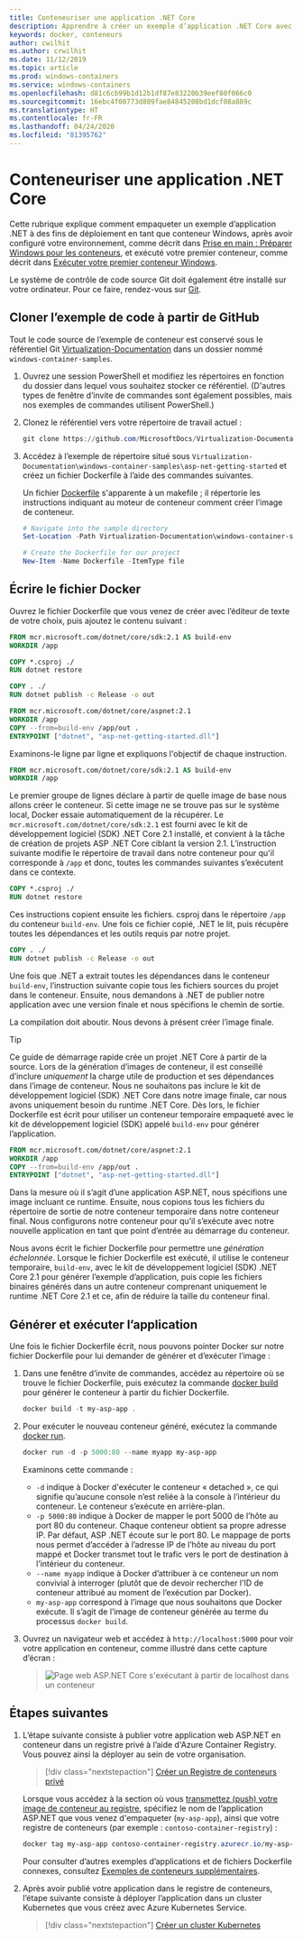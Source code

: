 ```yaml
---
title: Conteneuriser une application .NET Core
description: Apprendre à créer un exemple d’application .NET Core avec des conteneurs
keywords: docker, conteneurs
author: cwilhit
ms.author: crwilhit
ms.date: 11/12/2019
ms.topic: article
ms.prod: windows-containers
ms.service: windows-containers
ms.openlocfilehash: d81c6cb99b1d12b1df87e83220b39eef80f066c0
ms.sourcegitcommit: 16ebc4f00773d809fae84845208bd1dcf08a889c
ms.translationtype: HT
ms.contentlocale: fr-FR
ms.lasthandoff: 04/24/2020
ms.locfileid: "81395762"
---
```

# <a name="containerize-a-net-core-app"></a>Conteneuriser une application .NET Core

Cette rubrique explique comment empaqueter un exemple d’application .NET à des fins de déploiement en tant que conteneur Windows, après avoir configuré votre environnement, comme décrit dans [Prise en main : Préparer Windows pour les conteneurs](set-up-environment.md), et exécuté votre premier conteneur, comme décrit dans [Exécuter votre premier conteneur Windows](run-your-first-container.md).

Le système de contrôle de code source Git doit également être installé sur votre ordinateur. Pour ce faire, rendez-vous sur [Git](https://git-scm.com/download).

## <a name="clone-the-sample-code-from-github"></a>Cloner l’exemple de code à partir de GitHub

Tout le code source de l’exemple de conteneur est conservé sous le référentiel Git [Virtualization-Documentation](https://github.com/MicrosoftDocs/Virtualization-Documentation) dans un dossier nommé `windows-container-samples`.

1. Ouvrez une session PowerShell et modifiez les répertoires en fonction du dossier dans lequel vous souhaitez stocker ce référentiel. (D'autres types de fenêtre d’invite de commandes sont également possibles, mais nos exemples de commandes utilisent PowerShell.)
2. Clonez le référentiel vers votre répertoire de travail actuel :

   ```PowerShell
   git clone https://github.com/MicrosoftDocs/Virtualization-Documentation.git
   ```

3. Accédez à l’exemple de répertoire situé sous `Virtualization-Documentation\windows-container-samples\asp-net-getting-started` et créez un fichier Dockerfile à l’aide des commandes suivantes.

   Un fichier [Dockerfile](https://docs.docker.com/engine/reference/builder/) s'apparente à un makefile ; il répertorie les instructions indiquant au moteur de conteneur comment créer l’image de conteneur.

   ```Powershell
   # Navigate into the sample directory
   Set-Location -Path Virtualization-Documentation\windows-container-samples\asp-net-getting-started

   # Create the Dockerfile for our project
   New-Item -Name Dockerfile -ItemType file
   ```

## <a name="write-the-dockerfile"></a>Écrire le fichier Docker

Ouvrez le fichier Dockerfile que vous venez de créer avec l’éditeur de texte de votre choix, puis ajoutez le contenu suivant :

```Dockerfile
FROM mcr.microsoft.com/dotnet/core/sdk:2.1 AS build-env
WORKDIR /app

COPY *.csproj ./
RUN dotnet restore

COPY . ./
RUN dotnet publish -c Release -o out

FROM mcr.microsoft.com/dotnet/core/aspnet:2.1
WORKDIR /app
COPY --from=build-env /app/out .
ENTRYPOINT ["dotnet", "asp-net-getting-started.dll"]
```

Examinons-le ligne par ligne et expliquons l'objectif de chaque instruction.

```Dockerfile
FROM mcr.microsoft.com/dotnet/core/sdk:2.1 AS build-env
WORKDIR /app
```

Le premier groupe de lignes déclare à partir de quelle image de base nous allons créer le conteneur. Si cette image ne se trouve pas sur le système local, Docker essaie automatiquement de la récupérer. Le `mcr.microsoft.com/dotnet/core/sdk:2.1` est fourni avec le kit de développement logiciel (SDK) .NET Core 2.1 installé, et convient à la tâche de création de projets ASP .NET Core ciblant la version 2.1. L’instruction suivante modifie le répertoire de travail dans notre conteneur pour qu'il corresponde à `/app` et donc, toutes les commandes suivantes s’exécutent dans ce contexte.

```Dockerfile
COPY *.csproj ./
RUN dotnet restore
```

Ces instructions copient ensuite les fichiers. csproj dans le répertoire `/app` du conteneur `build-env`. Une fois ce fichier copié, .NET le lit, puis récupère toutes les dépendances et les outils requis par notre projet.

```Dockerfile
COPY . ./
RUN dotnet publish -c Release -o out
```

Une fois que .NET a extrait toutes les dépendances dans le conteneur `build-env`, l’instruction suivante copie tous les fichiers sources du projet dans le conteneur. Ensuite, nous demandons à .NET de publier notre application avec une version finale et nous spécifions le chemin de sortie.

La compilation doit aboutir. Nous devons à présent créer l’image finale. 

> [!TIP]
> Ce guide de démarrage rapide crée un projet .NET Core à partir de la source. Lors de la génération d’images de conteneur, il est conseillé d’inclure _uniquement_ la charge utile de production et ses dépendances dans l’image de conteneur. Nous ne souhaitons pas inclure le kit de développement logiciel (SDK) .NET Core dans notre image finale, car nous avons uniquement besoin du runtime .NET Core. Dès lors, le fichier Dockerfile est écrit pour utiliser un conteneur temporaire empaqueté avec le kit de développement logiciel (SDK) appelé `build-env` pour générer l’application.

```Dockerfile
FROM mcr.microsoft.com/dotnet/core/aspnet:2.1
WORKDIR /app
COPY --from=build-env /app/out .
ENTRYPOINT ["dotnet", "asp-net-getting-started.dll"]
```

Dans la mesure où il s’agit d’une application ASP.NET, nous spécifions une image incluant ce runtime. Ensuite, nous copions tous les fichiers du répertoire de sortie de notre conteneur temporaire dans notre conteneur final. Nous configurons notre conteneur pour qu’il s’exécute avec notre nouvelle application en tant que point d’entrée au démarrage du conteneur.

Nous avons écrit le fichier Dockerfile pour permettre une _génération échelonnée_. Lorsque le fichier Dockerfile est exécuté, il utilise le conteneur temporaire, `build-env`, avec le kit de développement logiciel (SDK) .NET Core 2.1 pour générer l’exemple d’application, puis copie les fichiers binaires générés dans un autre conteneur comprenant uniquement le runtime .NET Core 2.1 et ce, afin de réduire la taille du conteneur final.

## <a name="build-and-run-the-app"></a>Générer et exécuter l’application

Une fois le fichier Dockerfile écrit, nous pouvons pointer Docker sur notre fichier Dockerfile pour lui demander de générer et d’exécuter l’image :

1. Dans une fenêtre d’invite de commandes, accédez au répertoire où se trouve le fichier Dockerfile, puis exécutez la commande [docker build](https://docs.docker.com/engine/reference/commandline/build/) pour générer le conteneur à partir du fichier Dockerfile.

   ```Powershell
   docker build -t my-asp-app .
   ```

2. Pour exécuter le nouveau conteneur généré, exécutez la commande [docker run](https://docs.docker.com/engine/reference/commandline/run/).

   ```Powershell
   docker run -d -p 5000:80 --name myapp my-asp-app
   ```

   Examinons cette commande :

   * `-d` indique à Docker d'exécuter le conteneur « detached », ce qui signifie qu’aucune console n’est reliée à la console à l’intérieur du conteneur. Le conteneur s’exécute en arrière-plan. 
   * `-p 5000:80` indique à Docker de mapper le port 5000 de l’hôte au port 80 du conteneur. Chaque conteneur obtient sa propre adresse IP. Par défaut, ASP .NET écoute sur le port 80. Le mappage de ports nous permet d’accéder à l’adresse IP de l’hôte au niveau du port mappé et Docker transmet tout le trafic vers le port de destination à l’intérieur du conteneur.
   * `--name myapp` indique à Docker d’attribuer à ce conteneur un nom convivial à interroger (plutôt que de devoir rechercher l'ID de conteneur attribué au moment de l’exécution par Docker).
   * `my-asp-app` correspond à l’image que nous souhaitons que Docker exécute. Il s’agit de l’image de conteneur générée au terme du processus `docker build`.

3. Ouvrez un navigateur web et accédez à `http://localhost:5000` pour voir votre application en conteneur, comme illustré dans cette capture d’écran :

   >![Page web ASP.NET Core s'exécutant à partir de localhost dans un conteneur](media/SampleAppScreenshot.png)

## <a name="next-steps"></a>Étapes suivantes

1. L’étape suivante consiste à publier votre application web ASP.NET en conteneur dans un registre privé à l’aide d'Azure Container Registry. Vous pouvez ainsi la déployer au sein de votre organisation.

   > [!div class="nextstepaction"]
   > [Créer un Registre de conteneurs privé](https://docs.microsoft.com/azure/container-registry/container-registry-get-started-powershell)

   Lorsque vous accédez à la section où vous [transmettez (push) votre image de conteneur au registre](https://docs.microsoft.com/azure/container-registry/container-registry-get-started-powershell#push-image-to-registry), spécifiez le nom de l’application ASP.NET que vous venez d'empaqueter (`my-asp-app`), ainsi que votre registre de conteneurs (par exemple : `contoso-container-registry`) :

   ```PowerShell
   docker tag my-asp-app contoso-container-registry.azurecr.io/my-asp-app:v1
   ```

   Pour consulter d’autres exemples d’applications et de fichiers Dockerfile connexes, consultez [Exemples de conteneurs supplémentaires](../samples.md).

2. Après avoir publié votre application dans le registre de conteneurs, l’étape suivante consiste à déployer l’application dans un cluster Kubernetes que vous créez avec Azure Kubernetes Service.

   > [!div class="nextstepaction"]
   > [Créer un cluster Kubernetes](https://docs.microsoft.com/azure/aks/windows-container-cli)

